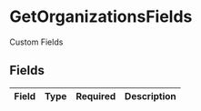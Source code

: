 # GetOrganizationsFields

Custom Fields


## Fields

| Field       | Type        | Required    | Description |
| ----------- | ----------- | ----------- | ----------- |